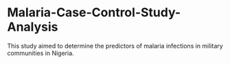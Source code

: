 # Malaria-Case-Control-Study-Analysis
This study aimed to determine the predictors of malaria infections in military communities in Nigeria.  
